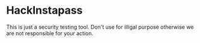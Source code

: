 # HackInstapass
This is just a security testing tool. Don't use for illigal purpose otherwise we are not responsible for your action.
